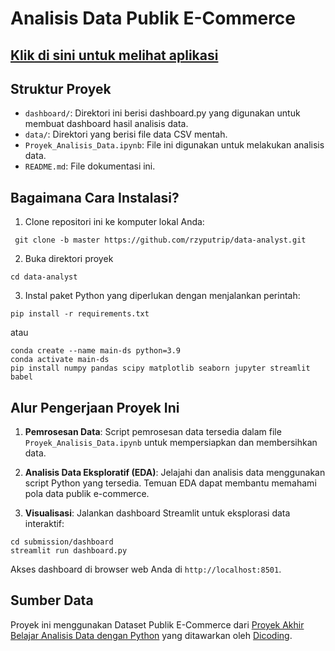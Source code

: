 # Analisis Data Publik E-Commerce

## [Klik di sini untuk melihat aplikasi](https://submission-esz6hbbjvziqngxrazzyk7.streamlit.app/)



## Struktur Proyek

- `dashboard/`: Direktori ini berisi dashboard.py yang digunakan untuk membuat dashboard hasil analisis data.
- `data/`: Direktori yang berisi file data CSV mentah.
- `Proyek_Analisis_Data.ipynb`: File ini digunakan untuk melakukan analisis data.
- `README.md`: File dokumentasi ini.

## Bagaimana Cara Instalasi?

1. Clone repositori ini ke komputer lokal Anda:

```
 git clone -b master https://github.com/rzyputrip/data-analyst.git

```

2. Buka direktori proyek

```
cd data-analyst
```

3. Instal paket Python yang diperlukan dengan menjalankan perintah:

```
pip install -r requirements.txt
```

atau 

```
conda create --name main-ds python=3.9
conda activate main-ds
pip install numpy pandas scipy matplotlib seaborn jupyter streamlit babel
```

## Alur Pengerjaan Proyek Ini

1. **Pemrosesan Data**: Script pemrosesan data tersedia dalam file `Proyek_Analisis_Data.ipynb` untuk mempersiapkan dan membersihkan data.

2. **Analisis Data Eksploratif (EDA)**: Jelajahi dan analisis data menggunakan script Python yang tersedia. Temuan EDA dapat membantu memahami pola data publik e-commerce.

3. **Visualisasi**: Jalankan dashboard Streamlit untuk eksplorasi data interaktif:

```
cd submission/dashboard
streamlit run dashboard.py
```

Akses dashboard di browser web Anda di `http://localhost:8501`.

## Sumber Data

Proyek ini menggunakan Dataset Publik E-Commerce dari [Proyek Akhir Belajar Analisis Data dengan Python](https://drive.google.com/file/d/1MsAjPM7oKtVfJL_wRp1qmCajtSG1mdcK/view) yang ditawarkan oleh [Dicoding](https://www.dicoding.com/).
